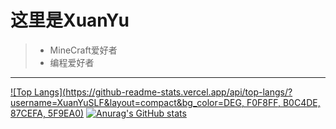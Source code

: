 # 这里是XuanYu
> * MineCraft爱好者
> * 编程爱好者
----------------------------------------------
[![Top Langs](https://github-readme-stats.vercel.app/api/top-langs/?username=XuanYuSLF&layout=compact&bg_color=DEG,	F0F8FF,	B0C4DE,	87CEFA,	5F9EA0)](https://github.com/anuraghazra/github-readme-stats)
[![Anurag's GitHub stats](https://github-readme-stats.vercel.app/api?username=XuanYuSLF&show_icons=true&theme=dark)](https://github.com/anuraghazra/github-readme-stats)
